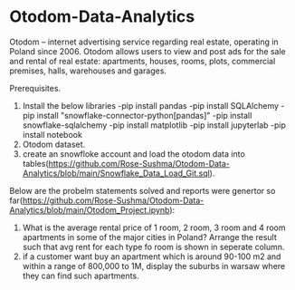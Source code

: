 # Otodom-Data-Analytics
Otodom – internet advertising service regarding real estate, operating in Poland since 2006. Otodom allows users to view and post ads for the sale and rental of real estate: apartments, houses, rooms, plots, commercial premises, halls, warehouses and garages.


Prerequisites. 
1. Install the below libraries
    -pip install pandas
    -pip install SQLAlchemy
    -pip install "snowflake-connector-python[pandas]"
    -pip install snowflake-sqlalchemy
    -pip install matplotlib
    -pip install jupyterlab
    -pip install notebook
2. Otodom dataset.
3. create an snowfloke account and load the otodom data into tables(https://github.com/Rose-Sushma/Otodom-Data-Analytics/blob/main/Snowflake_Data_Load_Git.sql).

Below are the probelm statements solved and reports were genertor so far(https://github.com/Rose-Sushma/Otodom-Data-Analytics/blob/main/Otodom_Project.ipynb):

1. What is the average rental price of 1 room, 2 room, 3 room and 4 room apartments in some of the major cities in Poland? 
	Arrange the result such that avg rent for each type fo room is shown in seperate column.
2. if a customer want buy an apartment which is around 90-100 m2 and within a range of 800,000 to 1M, display the suburbs in warsaw where they can find such apartments.
